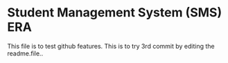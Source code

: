 # Student Management System (SMS) ERA
This file is to test github features.
This is to try 3rd commit by editing the readme.file..
